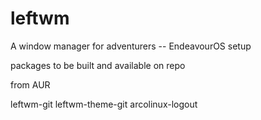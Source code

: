 # leftwm
A window manager for adventurers -- EndeavourOS setup

packages to be built and available on repo

from AUR

leftwm-git
leftwm-theme-git
arcolinux-logout